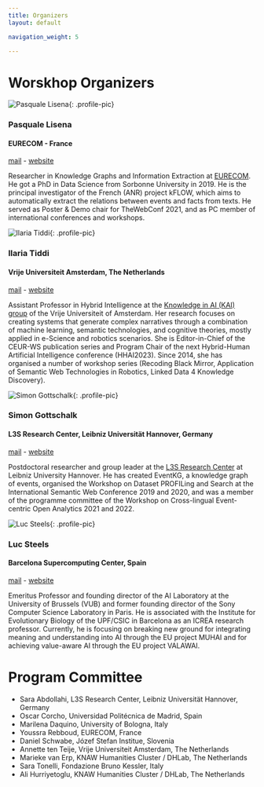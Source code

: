 ```yaml
---
title: Organizers
layout: default

navigation_weight: 5

---
```


# Worskhop Organizers

<section markdown="1">

![Pasquale Lisena](https://pbs.twimg.com/profile_images/1479474385090142213/t2LttOrX_400x400.jpg){: .profile-pic}
### Pasquale Lisena
#### EURECOM - France
[mail](mailto:pasquale.lisena@eurecom.fr) - [website](https://github.com/pasqLisena)

<p class="textblock" markdown="1">

Researcher in Knowledge Graphs and Information Extraction at [EURECOM](https://www.eurecom.fr/).
He got a PhD in Data Science from Sorbonne University in 2019. He is the principal investigator of the French (ANR) project kFLOW, which aims to automatically extract the relations between events and facts from texts. He served as Poster & Demo chair for TheWebConf 2021, and as PC member of international conferences and workshops.

</p>

</section>

<section markdown="1">

![Ilaria Tiddi](https://www.muhai.org/templates/yootheme/cache/dd/IMG_0060_Ilaria_Tiddi-ddcd264c.jpeg){: .profile-pic}
### Ilaria Tiddi
#### Vrije Universiteit Amsterdam, The Netherlands
[mail](mailto:i.tiddi@vu.nl) - [website](htthttps://kmitd.github.io/ilaria/)

<p class="textblock" markdown="1">

Assistant Professor in Hybrid Intelligence at the [Knowledge in AI (KAI) group](https://krr.cs.vu.nl/knowledge-in-artificial-intelligence-kai/) of the Vrije Universiteit of Amsterdam. Her research focuses on creating systems that generate complex narratives through a combination of machine learning, semantic technologies, and cognitive theories, mostly applied in e-Science and robotics scenarios. She is Editor-in-Chief of the CEUR-WS publication series and Program Chair of the next Hybrid-Human Artificial Intelligence conference (HHAI2023). Since 2014, she has organised a number of workshop series (Recoding Black Mirror, Application of Semantic Web Technologies in Robotics, Linked Data 4 Knowledge Discovery).

</p>

</section>

<section markdown="1">

![Simon Gottschalk](https://www.l3s.de/sites/default/files/styles/thumbnail/public/2022-11/Simon%20-Gottschalk_0.jpg){: .profile-pic}
### Simon Gottschalk
#### L3S Research Center, Leibniz Universität Hannover, Germany
[mail](mailto:gottschalk@l3s.de) - [website](https://www.l3s.de/~gottschalk/)

<p class="textblock" markdown="1">

Postdoctoral researcher and group leader at the [L3S Research Center](https://www.l3s.de/en) at Leibniz University Hannover. He has created EventKG, a knowledge graph of events, organised the Workshop on Dataset PROFILing and Search at the International Semantic Web Conference 2019 and 2020, and was a member of the programme committee of the Workshop on Cross-lingual Event-centric Open Analytics 2021 and 2022.


</p>

</section>

<section markdown="1">

![Luc Steels](https://www.muhai.org/templates/yootheme/cache/14/Luc_Steels-14b61685.jpeg){: .profile-pic}
### Luc Steels
#### Barcelona Supercomputing Center, Spain
[mail](mailto:steels@arti.vub.ac.be) - [website](https://en.wikipedia.org/wiki/Luc_Steels)

<p class="textblock" markdown="1">

Emeritus Professor and founding director of the AI Laboratory at the University of Brussels (VUB) and former founding director of the Sony Computer Science Laboratory in Paris. He is associated with the Institute for Evolutionary Biology of the UPF/CSIC in Barcelona as an ICREA research professor. Currently, he is focusing on breaking new ground for integrating meaning and understanding into AI through the EU project MUHAI and for achieving value-aware AI through the EU project VALAWAI. 

</p>

</section>


# Program Committee

- Sara Abdollahi, L3S Research Center, Leibniz Universität Hannover, Germany
- Oscar Corcho, Universidad Politécnica de Madrid, Spain
- Marilena Daquino, University of Bologna, Italy
- Youssra Rebboud, EURECOM, France
- Daniel Schwabe, Józef Stefan Institue, Slovenia
- Annette ten Teije, Vrije Universiteit Amsterdam, The Netherlands
- Marieke van Erp, KNAW Humanities Cluster / DHLab, The Netherlands
- Sara Tonelli, Fondazione Bruno Kessler, Italy
- Ali Hurriyetoglu, KNAW Humanities Cluster / DHLab, The Netherlands
